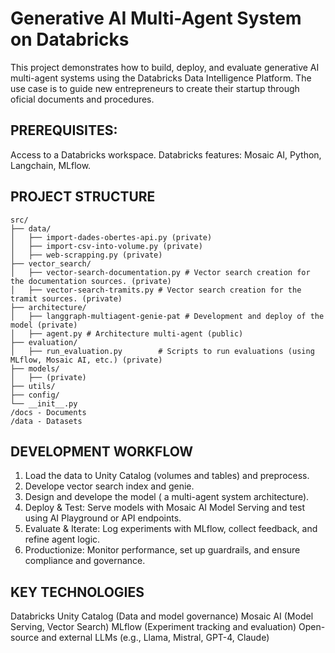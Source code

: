 # Generative AI Multi-Agent System on Databricks

This project demonstrates how to build, deploy, and evaluate generative AI multi-agent systems using the Databricks Data Intelligence Platform. 
The use case is to guide new entrepreneurs to create their startup through oficial documents and procedures. 

## PREREQUISITES:

Access to a Databricks workspace. Databricks features: Mosaic AI, 
Python, Langchain, MLflow.

## PROJECT STRUCTURE
```
src/
├── data/
│   ├── import-dades-obertes-api.py (private)
│   ├── import-csv-into-volume.py (private)
│   ├── web-scrapping.py (private)
├── vector_search/
│   ├── vector-search-documentation.py # Vector search creation for the documentation sources. (private)
│   ├── vector-search-tramits.py # Vector search creation for the tramit sources. (private)
├── architecture/
│   ├── langgraph-multiagent-genie-pat # Development and deploy of the model (private)
│   ├── agent.py # Architecture multi-agent (public)
├── evaluation/
│   ├── run_evaluation.py        # Scripts to run evaluations (using MLflow, Mosaic AI, etc.) (private)
├── models/
│   ├── (private)
├── utils/
├── config/
└── __init__.py
/docs - Documents 
/data - Datasets
```

## DEVELOPMENT WORKFLOW
1. Load the data to Unity Catalog (volumes and tables) and preprocess.
2. Develope vector search index and genie.
3. Design and develope the model ( a multi-agent system architecture).
4. Deploy & Test: Serve models with Mosaic AI Model Serving and test using AI Playground or API endpoints.
5. Evaluate & Iterate: Log experiments with MLflow, collect feedback, and refine agent logic.
7. Productionize: Monitor performance, set up guardrails, and ensure compliance and governance.

## KEY TECHNOLOGIES
Databricks 
Unity Catalog (Data and model governance)
Mosaic AI (Model Serving, Vector Search)
MLflow (Experiment tracking and evaluation)
Open-source and external LLMs (e.g., Llama, Mistral, GPT-4, Claude)


